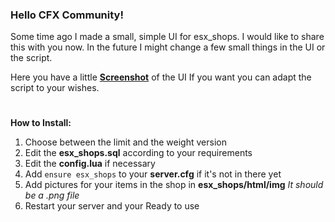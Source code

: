 ### Hello CFX Community!
Some time ago I made a small, simple UI for esx_shops. I would like to share this with you now.
In the future I might change a few small things in the UI or the script.

Here you have a little **[Screenshot](https://prnt.sc/1u366qe)** of the UI
If you want you can adapt the script to your wishes.
#
**How to Install:**
1. Choose between the limit and the weight version
2. Edit the **esx_shops.sql** according to your requirements
3. Edit the **config.lua** if necessary
4. Add `ensure esx_shops` to your **server.cfg** if it's not in there yet
5. Add pictures for your items in the shop in **esx_shops/html/img**
   *It should be a .png file*
6. Restart your server and your Ready to use
